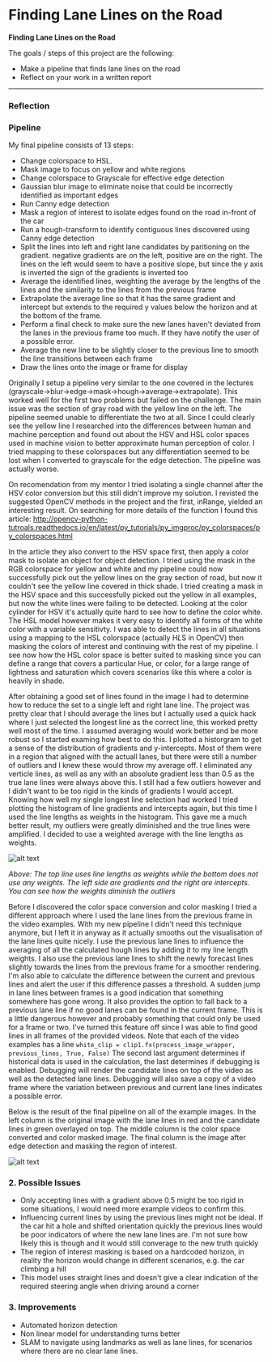 # **Finding Lane Lines on the Road** 

**Finding Lane Lines on the Road**

The goals / steps of this project are the following:
* Make a pipeline that finds lane lines on the road
* Reflect on your work in a written report

[//]: # (Image References)

[image1]: ./test_image_output/final_pipeline.png "Final Pipeline Results"
[image2]: ./test_image_output/line_distribution.png "Line distributions"

---

### Reflection

### Pipeline

My final pipeline consists of 13 steps:

* Change colorspace to HSL.
* Mask image to focus on yellow and white regions
* Change colorspace to Grayscale for effective edge detection
* Gaussian blur image to eliminate noise that could be incorrectly identified as important edges
* Run Canny edge detection
* Mask a region of interest to isolate edges found on the road in-front of the car
* Run a hough-transform to identify contiguous lines discovered using Canny edge detection
* Split the lines into left and right lane candidates by paritioning on the gradient. negative gradients are on the left, positive are on the right. The lines on the left would seem to have a positive slope, but since the y axis is inverted the sign of the gradients is inverted too
* Average the identified lines, weighting the average by the lengths of the lines and the similarity to the lines from the previous frame
* Extrapolate the average line so that it has the same gradient and intercept but extends to the required y values below the horizon and at the bottom of the frame.
* Perform a final check to make sure the new lanes haven't deviated from the lanes in the previous frame too much. If they have notify the user of a possible error. 
* Average the new line to be slightly closer to the previous line to smooth the line transitions between each frame
* Draw the lines onto the image or frame for display

Originally I setup a pipeline very similar to the one covered in the lectures (grayscale->blur->edge->mask->hough->average->extrapolate). This worked well for the first two problems but failed on the challenge. The main issue was the section of gray road with the yellow line on the left. The pipeline seemed unable to differentiate the two at all. Since I could clearly see the yellow line I researched into the differences between human and machine perception and found out about the HSV and HSL color spaces used in machine vision to better approximate human perception of color. I tried mapping to these colorspaces but any differentiation seemed to be lost when I converted to grayscale for the edge detection. The pipeline was actually worse.

On recomendation from my mentor I tried isolating a single channel after the HSV color conversion but this still didn't improve my solution. I revisted the suggested OpenCV methods in the project and the first, inRange, yielded an interesting result. On searching for more details of the function I found this article: http://opencv-python-tutroals.readthedocs.io/en/latest/py_tutorials/py_imgproc/py_colorspaces/py_colorspaces.html

In the article they also convert to the HSV space first, then apply a color mask to isolate an object for object detection. I tried using the mask in the RGB colorspace for yellow and white and my pipeline could now successfully pick out the yellow lines on the gray section of road, but now it couldn't see the yellow line covered in thick shade. I tried creating a mask in the HSV space and this successfully picked out the yellow in all examples, but now the white lines were failing to be detected. Looking at the color cylinder for HSV it's actually quite hard to see how to define the color white. The HSL model however makes it very easy to identify all forms of the white color with a variable sensitivty. I was able to detect the lines in all situations using a mapping to the HSL colorspace (actually H*L*S in OpenCV) then masking the colors of interest and continuing with the rest of my pipeline. I see now how the HSL color space is better suited to masking since you can define a range that covers a particular Hue, or color, for a large range of lightness and saturation which covers scenarios like this where a color is heavily in shade.

After obtaining a good set of lines found in the image I had to determine how to reduce the set to a single left and right lane line. The project was pretty clear that I should average the lines but I actually used a quick hack where I just selected the longest line as the correct line, this worked pretty well most of the time. I assumed averaging would work better and be more robust so I started examing how best to do this. I plotted a historgram to get a sense of the distribution of gradients and y-intercepts. Most of them were in a region that aligned with the actuall lanes, but there were still a number of outliers and I knew these would throw my average off. I eliminated any verticle lines, as well as any with an absolute gradient less than 0.5 as the true lane lines were always above this. I still had a few outliers however and I didn't want to be too rigid in the kinds of gradients I would accept. Knowing how well my single longest line selection had worked I tried plotting the histogram of line gradients and intercepts again, but this time I used the line lengths as weights in the histogram. This gave me a much better result, my outliers were greatly diminished and the true lines were amplified. I decided to use a weighted average with the line lengths as weights.

![alt text][image2]

*Above: The top line uses line lengths as weights while the bottom does not use any weights. The left side are gradients and the right are intercepts. You can see how the weights diminish the outliers*

Before I discovered the color space conversion and color masking I tried a different approach where I used the lane lines from the previous frame in the video examples. With my new pipeline I didn't need this technique anymore, but I left it in anyway as it actually smooths out the visualisation of the lane lines quite nicely. I use the previous lane lines to influence the averaging of all the calculated hough lines by adding it to my line length weights. I also use the previous lane lines to shift the newly forecast lines slightly towards the lines from the previous frame for a smoother rendering. I'm also able to calculate the difference between the current and previous lines and alert the user if this difference passes a threshold. A sudden jump in lane lines between frames is a good indication that something somewhere has gone wrong. It also provides the option to fall back to a previous lane line if no good lanes can be found in the current frame. This is a little dangerous however and probably something that could only be used for a frame or two. I've turned this feature off since I was able to find good lines in all frames of the provided videos. Note that each of the video examples has a line ```white_clip = clip1.fx(process_image_wrapper, previous_lines, True, False)``` The second last argument determines if historical data is used in the calculation, the last determines if debugging is enabled. Debugging will render the candidate lines on top of the video as well as the detected lane lines. Debugging will also save a copy of a video frame where the variation between previous and current lane lines indicates a possible error.

Below is the result of the final pipeline on all of the example images. In the left column is the original image with the lane lines in red and the candidate lines in green overlayed on top. The middle column is the color space converted and color masked image. The final column is the image after edge detection and masking the region of interest.

![alt text][image1]


### 2. Possible Issues


* Only accepting lines with a gradient above 0.5 might be too rigid in some situations, I would need more example videos to confirm this.
* Influencing current lines by using the previous lines might not be ideal. If the car hit a hole and shifted orientation quickly the previous lines would be poor indicators of where the new lane lines are. I'm not sure how likely this is though and it would still converage to the new truth quickly
* The region of interest masking is based on a hardcoded horizon, in reality the horizon would change in different scenarios, e.g. the car climbing a hill
* This model uses straight lines and doesn't give a clear indication of the required steering angle when driving around a corner


### 3. Improvements

* Automated horizon detection
* Non linear model for understanding turns better
* SLAM to navigate using landmarks as well as lane lines, for scenarios where there are no clear lane lines.
